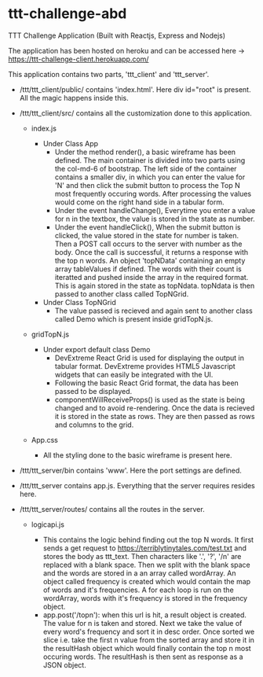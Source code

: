 # ttt-challenge-abd
TTT Challenge Application (Built with Reactjs, Express and Nodejs)

The application has been hosted on heroku and can be accessed here -> https://ttt-challenge-client.herokuapp.com/

This application contains two parts, 'ttt_client' and 'ttt_server'.

- /ttt/ttt_client/public/ contains 'index.html'. Here div id="root" is present. All the magic happens inside this.

- /ttt/ttt_client/src/ contains all the customization done to this application. 

  - index.js
  
    - Under Class App
       - Under the method render(), a basic wireframe has been defined. The main container is divided into two parts using the col-md-6 of bootstrap. The left side of the container contains a smaller div, in which you can enter the value for 'N' and then click the submit button to process the Top N most frequently occuring words. After processing the values would come on the right hand side in a tabular form.
      - Under the event handleChange(), Everytime you enter a value for n in the textbox, the value is stored in the state as number.
      - Under the event handleClick(), When the submit button is clicked, the value stored in the state for number is taken. Then a POST call occurs to the server with number as the body. Once the call is successful, it returns a response with the top n words. An object 'topNData' containing an empty array tableValues if defined. The words with their count is iteratted and pushed inside the array in the required format. This is again stored in the state as topNdata. topNdata is then passed to another class called TopNGrid.
     - Under Class TopNGrid
       - The value passed is recieved and again sent to another class called Demo which is present inside gridTopN.js.
       
   - gridTopN.js
   
     - Under export default class Demo
        - DevExtreme React Grid is used for displaying the output in tabular format. DevExtreme provides HTML5 Javascript widgets that can easily be integrated with the UI.
        - Following the basic React Grid format, the data has been passed to be displayed.
        - componentWillReceiveProps() is used as the state is being changed and to avoid re-rendering. Once the data is recieved it is stored in the state as rows. They are then passed as rows and columns to the grid.
        
    - App.css
    
      - All the styling done to the basic wireframe is present here.
      
      
- /ttt/ttt_server/bin contains 'www'. Here the port settings are defined.

- /ttt/ttt_server contains app.js. Everything that the server requires resides here.

- /ttt/ttt_server/routes/ contains all the routes in the server. 

  - logicapi.js
  
    - This contains the logic behind finding out the top N words. It first sends a get request to https://terriblytinytales.com/test.txt and stores the body as ttt_text. Then characters like '.', '?', '/n' are replaced with a blank space. Then we split with the blank space and the words are stored in a an array called wordArray. An object called frequency is created which would contain the map of words and it's frequencies. A for each loop is run on the wordArray, words with it's frequency is stored in the frequency object.
    - app.post('/topn'): when this url is hit, a result object is created. The value for n is taken and stored. Next we take the value of every word's frequency and sort it in desc order. Once sorted we slice i.e. take the first n value from the sorted array and store it in the resultHash object which would finally contain the top n most occuring words. The resultHash is then sent as response as a JSON object.   

  
